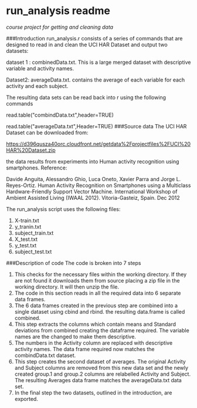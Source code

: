 run_analysis readme============*course project for getting and cleaning data*###Introductionrun_analysis.r consists of a series of commands that are designed to read in and clean the UCI HAR Dataset  and output two datasets:dataset 1 : combinedData.txt. This is a large merged dataset with descriptive variable and activity names. Dataset2: averageData.txt. contains the average of each variable for each activity and each subject.The resulting data sets can be read back into r using the following commandsread.table("combindData.txt",header=TRUE)read.table("averageData.txt",Header=TRUE)###Source dataThe UCI HAR Dataset can be downloaded from:[https://d396qusza40orc.cloudfront.net/getdata%2Fprojectfiles%2FUCI%20HAR%20Dataset.zip](https://d396qusza40orc.cloudfront.net/getdata%2Fprojectfiles%2FUCI%20HAR%20Dataset.zip)the data results from experiments into Human activity recognition using smartphones. Reference:Davide Anguita, Alessandro Ghio, Luca Oneto, Xavier Parra and Jorge L. Reyes-Ortiz. Human Activity Recognition on Smartphones using a Multiclass Hardware-Friendly Support Vector Machine. International Workshop of Ambient Assisted Living (IWAAL 2012). Vitoria-Gasteiz, Spain. Dec 2012The run_analysis script uses the following files:1. X-train.txt2. y_tranin.txt3. subject_train.txt4. X_test.txt5. y_test.txt6. subject_test.txt###Description of codeThe code is broken into 7 steps1. This checks for the necessary files within the working directory. If they are not found it downloads them from source placing a zip file in the working directory. It will then unzip the file. 2. The code in this section reads in all the required data into 6 separate data frames.3. The 6 data frames created in the previous step are combined into a single dataset using cbind and rbind. the resulting data.frame is called combined. 4. This step extracts the  columns which contain means and Standard deviations from combined creating the dataframe required. The variable names are the changed to make them descriptive.5. The numbers in the Activity column are replaced with descriptive activity names. The data frame required now matches the combindData.txt dataset. 6. This step creates the second dataset of averages. The original Activity and Subject columns are removed from this new data set and the newly created group.1 and group.2 columns are relabelled Activity and Subject. The resulting Averages data frame matches the averageData.txt data set. 7. In the final step the two datasets, outlined in the introduction, are exported. 
